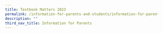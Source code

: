 ```yaml
---
title: Textbook Matters 2023
permalink: /information-for-parents-and-students/information-for-parents/textbook-matters-2023/
description: ""
third_nav_title: Information for Parents
---
```

